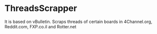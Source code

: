 # ThreadsScrapper
It is based on vBulletin. 
Scraps threads of certain boards in 4Channel.org, Reddit.com, FXP.co.il and Rotter.net
